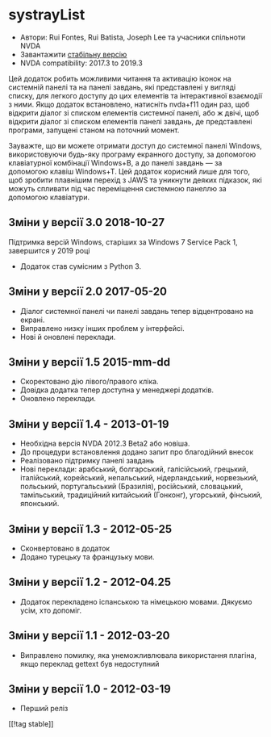 # systrayList #

*   Автори: Rui Fontes, Rui Batista, Joseph Lee та учасники спільноти NVDA
*   Завантажити [стабільну версію][1]
*   NVDA compatibility: 2017.3 to 2019.3

Цей додаток робить можливими читання та активацію іконок на системній панелі
та на панелі завдань, які представлені у вигляді списку, для легкого доступу
до цих елементів та інтерактивної взаємодії з ними. Якщо додаток
встановлено, натисніть nvda+f11 один раз, щоб відкрити діалог зі списком
елементів системної панелі, або ж двічі, щоб відкрити діалог зі списком
елементів панелі завдань, де представлені програми, запущені станом на
поточний момент.

Зауважте, що ви можете отримати доступ до системної панелі Windows,
використовуючи будь-яку програму екранного доступу, за допомогою
клавіатурної комбінації Windows+B, а до панелі завдань — за допомогою клавіш
Windows+T. Цей додаток корисний лише для того, щоб зробити плавнішим перехід
з JAWS та уникнути деяких підказок, які можуть спливати під час переміщення
системною панеллю за допомогою клавіатури.

## Зміни у версії 3.0 2018-10-27 ##

Підтримка версій Windows, старіших за Windows 7 Service Pack 1, завершится у
2019 році

* Додаток став сумісним з Python 3.

## Зміни у версії 2.0 2017-05-20 ##

* Діалог системної панелі чи панелі завдань тепер відцентровано на екрані.
* Виправлено низку інших проблем у інтерфейсі.
* Нові й оновлені переклади.

## Зміни у версії 1.5 2015-mm-dd ##

* Скоректовано дію лівого/правого кліка.
* Довідка додатка тепер доступна у менеджері додатків.
* Оновлено переклади.

## Зміни у версії 1.4 - 2013-01-19 ##

* Необхідна версія NVDA 2012.3 Beta2 або новіша.
* До процедури встановлення додано запит про благодійний внесок
* Реалізовано підтримку панелі завдань
* Нові переклади: арабський, болгарський,  галісійський, грецький,
  італійський, корейський, непальський, нідерландський, норвезький,
  польський, португальський (Бразилія), російський, словацький, тамільський,
  традиційний китайський (Гонконг), угорський, фінський, японський.

## Зміни у версії 1.3 - 2012-05-25 ##

* Сконвертовано в додаток
* Додано турецьку та французьку мови.

## Зміни у версії 1.2 - 2012-04.25 ##

* Додаток перекладено іспанською та німецькою мовами. Дякуємо усім, хто
  допоміг.

## Зміни у версії 1.1 - 2012-03-20 ##

* Виправлено помилку, яка унеможливлювала використання плагіна, якщо
  переклад gettext був недоступний

## Зміни у версії 1.0 - 2012-03-19 ##

* Перший реліз

[[!tag stable]]

[1]: https://addons.nvda-project.org/files/get.php?file=st
